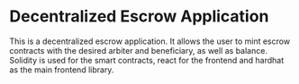# Decentralized Escrow Application

This is a decentralized escrow application. It allows the user to mint escrow contracts with the desired arbiter and beneficiary, as well as balance.
Solidity is used for the smart contracts, react for the frontend and hardhat as the main frontend library.

